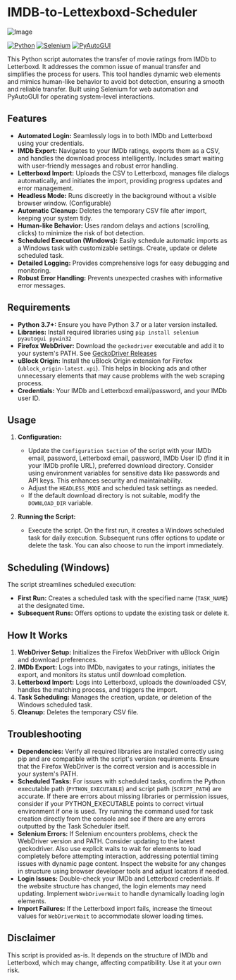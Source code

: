 # IMDB-to-Lettexboxd-Scheduler

![Image](https://github.com/user-attachments/assets/5ccd3a74-2da4-4617-8a66-cde90ba825c9)

[![Python](https://img.shields.io/badge/python-3.7+-blue.svg)](https://www.python.org/)
[![Selenium](https://img.shields.io/badge/selenium-%20-4682B4.svg)](https://www.selenium.dev/)
[![PyAutoGUI](https://img.shields.io/badge/pyautogui-0.9.53-brightgreen)](https://pyautogui.readthedocs.io/en/latest/)


This Python script automates the transfer of movie ratings from IMDb to Letterboxd. It addresses the common issue of manual transfer and simplifies the process for users.  This tool handles dynamic web elements and mimics human-like behavior to avoid bot detection, ensuring a smooth and reliable transfer.  Built using Selenium for web automation and PyAutoGUI for operating system-level interactions.

## Features

* **Automated Login:** Seamlessly logs in to both IMDb and Letterboxd using your credentials.
* **IMDb Export:**  Navigates to your IMDb ratings, exports them as a CSV, and handles the download process intelligently. Includes smart waiting with user-friendly messages and robust error handling.
* **Letterboxd Import:**  Uploads the CSV to Letterboxd, manages file dialogs automatically, and initiates the import, providing progress updates and error management.
* **Headless Mode:** Runs discreetly in the background without a visible browser window. (Configurable)
* **Automatic Cleanup:** Deletes the temporary CSV file after import, keeping your system tidy.
* **Human-like Behavior:**  Uses random delays and actions (scrolling, clicks) to minimize the risk of bot detection.
* **Scheduled Execution (Windows):**  Easily schedule automatic imports as a Windows task with customizable settings. Create, update or delete scheduled task.
* **Detailed Logging:** Provides comprehensive logs for easy debugging and monitoring.
* **Robust Error Handling:** Prevents unexpected crashes with informative error messages.

## Requirements

* **Python 3.7+:** Ensure you have Python 3.7 or a later version installed.
* **Libraries:** Install required libraries using `pip install selenium pyautogui pywin32`
* **Firefox WebDriver:** Download the `geckodriver` executable and add it to your system's PATH.  See [GeckoDriver Releases](https://github.com/mozilla/geckodriver/releases)
* **uBlock Origin:**  Install the uBlock Origin extension for Firefox (`ublock_origin-latest.xpi`). This helps in blocking ads and other unnecessary elements that may cause problems with the web scraping process.
* **Credentials:**  Your IMDb and Letterboxd email/password, and your IMDb user ID.


## Usage

1. **Configuration:**
   * Update the `Configuration Section` of the script with your IMDb email, password, Letterboxd email, password, IMDb User ID (find it in your IMDb profile URL), preferred download directory. Consider using environment variables for sensitive data like passwords and API keys. This enhances security and maintainability.
   * Adjust the `HEADLESS_MODE` and scheduled task settings as needed.
   * If the default download directory is not suitable, modify the `DOWNLOAD_DIR` variable.

2. **Running the Script:**
   * Execute the script.  On the first run, it creates a Windows scheduled task for daily execution.  Subsequent runs offer options to update or delete the task.  You can also choose to run the import immediately.

## Scheduling (Windows)

The script streamlines scheduled execution:

* **First Run:** Creates a scheduled task with the specified name (`TASK_NAME`) at the designated time.
* **Subsequent Runs:** Offers options to update the existing task or delete it.

## How It Works

1. **WebDriver Setup:** Initializes the Firefox WebDriver with uBlock Origin and download preferences.
2. **IMDb Export:** Logs into IMDb, navigates to your ratings, initiates the export, and monitors its status until download completion.
3. **Letterboxd Import:** Logs into Letterboxd, uploads the downloaded CSV, handles the matching process, and triggers the import.
4. **Task Scheduling:**  Manages the creation, update, or deletion of the Windows scheduled task.
5. **Cleanup:** Deletes the temporary CSV file.


## Troubleshooting

* **Dependencies:** Verify all required libraries are installed correctly using pip and are compatible with the script's version requirements. Ensure that the Firefox WebDriver is the correct version and is accessible in your system's PATH.
* **Scheduled Tasks:**  For issues with scheduled tasks, confirm the Python executable path (`PYTHON_EXECUTABLE`) and script path (`SCRIPT_PATH`) are accurate. If there are errors about missing libraries or permission issues, consider if your PYTHON_EXECUTABLE points to correct virtual environment if one is used. Try running the command used for task creation directly from the console and see if there are any errors outputted by the Task Scheduler itself.
* **Selenium Errors:**  If Selenium encounters problems, check the WebDriver version and PATH. Consider updating to the latest geckodriver. Also use explicit waits to wait for elements to load completely before attempting interaction, addressing potential timing issues with dynamic page content.  Inspect the website for any changes in structure using browser developer tools and adjust locators if needed.
* **Login Issues:** Double-check your IMDb and Letterboxd credentials.  If the website structure has changed, the login elements may need updating.  Implement `WebDriverWait` to handle dynamically loading login elements.
* **Import Failures:**  If the Letterboxd import fails, increase the timeout values for `WebDriverWait` to accommodate slower loading times.

## Disclaimer

This script is provided as-is. It depends on the structure of IMDb and Letterboxd, which may change, affecting compatibility.  Use it at your own risk.
